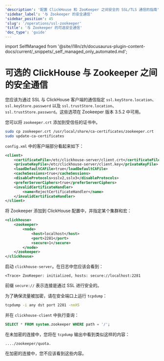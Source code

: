 ```yaml
---
'description': '配置 ClickHouse 和 ZooKeeper 之间安全的 SSL/TLS 通信的指南'
'sidebar_label': '与 Zookeeper 的安全通信'
'sidebar_position': 45
'slug': '/operations/ssl-zookeeper'
'title': '与 Zookeeper 的可选安全通信'
'doc_type': 'guide'
---
```


import SelfManaged from '@site/i18n/zh/docusaurus-plugin-content-docs/current/_snippets/_self_managed_only_automated.md';


# 可选的 ClickHouse 与 Zookeeper 之间的安全通信
<SelfManaged />

您应该为通过 SSL 与 ClickHouse 客户端的通信指定 `ssl.keyStore.location`、`ssl.keyStore.password` 以及 `ssl.trustStore.location`、`ssl.trustStore.password`。这些选项在 Zookeeper 版本 3.5.2 中可用。

您可以将 `zookeeper.crt` 添加到受信任的证书中。

```bash
sudo cp zookeeper.crt /usr/local/share/ca-certificates/zookeeper.crt
sudo update-ca-certificates
```

`config.xml` 中的客户端部分看起来如下：

```xml
<client>
    <certificateFile>/etc/clickhouse-server/client.crt</certificateFile>
    <privateKeyFile>/etc/clickhouse-server/client.key</privateKeyFile>
    <loadDefaultCAFile>true</loadDefaultCAFile>
    <cacheSessions>true</cacheSessions>
    <disableProtocols>sslv2,sslv3</disableProtocols>
    <preferServerCiphers>true</preferServerCiphers>
    <invalidCertificateHandler>
        <name>RejectCertificateHandler</name>
    </invalidCertificateHandler>
</client>
```

将 Zookeeper 添加到 ClickHouse 配置中，并指定某个集群和宏：

```xml
<clickhouse>
    <zookeeper>
        <node>
            <host>localhost</host>
            <port>2281</port>
            <secure>1</secure>
        </node>
    </zookeeper>
</clickhouse>
```

启动 `clickhouse-server`。在日志中您应该会看到：

```text
<Trace> ZooKeeper: initialized, hosts: secure://localhost:2281
```

前缀 `secure://` 表示连接是通过 SSL 进行安全的。

为了确保流量被加密，请在安全端口上运行 `tcpdump`：

```bash
tcpdump -i any dst port 2281 -nnXS
```

并在 `clickhouse-client` 中执行查询：

```sql
SELECT * FROM system.zookeeper WHERE path = '/';
```

在未加密的连接中，您将在 `tcpdump` 输出中看到类似这样的内容：

```text
..../zookeeper/quota.
```

在加密的连接中，您不应该看到这些内容。
